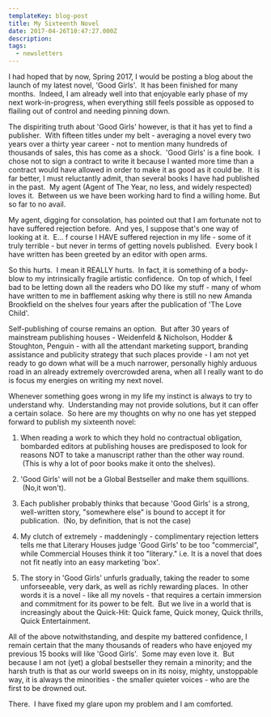 ```yaml
---
templateKey: blog-post
title: My Sixteenth Novel
date: 2017-04-26T10:47:27.000Z
description:
tags:
  - newsletters
---
```


I had hoped that by now, Spring 2017, I would be posting a blog about the launch
of my latest novel, 'Good Girls'.  It has been finished for many months.
 Indeed, I am already well into that enjoyable early phase of my next
work-in-progress, when everything still feels possible as opposed to flailing
out of control and needing pinning down.

The dispiriting truth about 'Good Girls' however, is that it has yet to find a
publisher.  With fifteen titles under my belt - averaging a novel every two
years over a thirty year career - not to mention many hundreds of thousands of
sales, this has come as a shock.  'Good Girls' is a fine book.  I chose not to
sign a contract to write it because I wanted more time than a contract would
have allowed in order to make it as good as it could be.  It is far better, I
must reluctantly admit, than several books I have had published in the past.  My
agent (Agent of The Year, no less, and widely respected) loves it.  Between us
we have been working hard to find a willing home. But so far to no avail.

My agent, digging for consolation, has pointed out that I am fortunate not to
have suffered rejection before.  And yes, I suppose that's one way of looking at
it.  E... f course I HAVE suffered rejection in my life - some of it truly
terrible - but never in terms of getting novels published.  Every book I have
written has been greeted by an editor with open arms.

So this hurts.  I mean it REALLY hurts.  In fact, it is something of a body-blow
to my intrinsically fragile artistic confidence.  On top of which, I feel bad to
be letting down all the readers who DO like my stuff - many of whom have written
to me in bafflement asking why there is still no new Amanda Brookfield on the
shelves four years after the publication of 'The Love Child'.

Self-publishing of course remains an option.  But after 30 years of mainstream
publishing houses - Weidenfeld &amp; Nicholson, Hodder &amp; Stoughton,
Penguin - with all the attendant marketing support, branding assistance and
publicity strategy that such places provide - I am not yet ready to go down what
will be a much narrower, personally highly arduous road in an already extremely
overcrowded arena, when all I really want to do is focus my energies on writing
my next novel.

Whenever something goes wrong in my life my instinct is always to try to
understand why.  Understanding may not provide solutions, but it can offer a
certain solace.  So here are my thoughts on why no one has yet stepped forward
to publish my sixteenth novel:

1. When reading a work to which they hold no contractual obligation, bombarded
   editors at publishing houses are predisposed to look for reasons NOT to take
   a manuscript rather than the other way round.  (This is why a lot of poor
   books make it onto the shelves).

2. 'Good Girls' will not be a Global Bestseller and make them squillions.
    (No,it won't).

3. Each publisher probably thinks that because 'Good Girls' is a strong,
   well-written story, "somewhere else" is bound to accept it for publication.
    (No, by definition, that is not the case)

4. My clutch of extremely - maddeningly - complimentary rejection letters tells
   me that Literary Houses judge 'Good Girls' to be too "commercial", while
   Commercial Houses think it too "literary." i.e. It is a novel that does not
   fit neatly into an easy marketing 'box'.

5. The story in 'Good Girls' unfurls gradually, taking the reader to some
   unforseeable, very dark, as well as richly rewarding places.  In other words
   it is a novel - like all my novels - that requires a certain immersion and
   commitment for its power to be felt.  But we live in a world that is
   increasingly about the Quick-Hit: Quick fame, Quick money, Quick thrills,
   Quick Entertainment.

All of the above notwithstanding, and despite my battered confidence, I remain
certain that the many thousands of readers who have enjoyed my previous 15 books
will like 'Good Girls'.  Some may even love it.  But because I am not (yet) a
global bestseller they remain a minority; and the harsh truth is that as our
world sweeps on in its noisy, mighty, unstoppable way, it is always the
minorities - the smaller quieter voices - who are the first to be drowned out.

There.  I have fixed my glare upon my problem and I am comforted.
